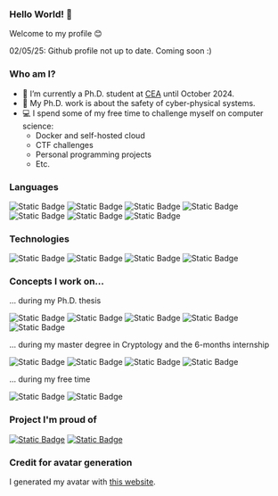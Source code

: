 ### Hello World! 👋

<!--
**groumage/groumage** is a ✨ _special_ ✨ repository because its `README.md` (this file) appears on your GitHub profile.

Here are some ideas to get you started:

- 🔭 I’m currently working on ...
- 🌱 I’m currently learning ...
- 👯 I’m looking to collaborate on ...
- 🤔 I’m looking for help with ...
- 💬 Ask me about ...
- 📫 How to reach me: ...
- 😄 Pronouns: ...
- ⚡ Fun fact: ...
-->

Welcome to my profile :blush:

02/05/25: Github profile not up to date. Coming soon :)

### Who am I?

- :pushpin: I’m currently a Ph.D. student at [CEA](https://www.cea.fr/english) until October 2024.
- :telescope: My Ph.D. work is about the safety of cyber-physical systems.
- :computer: I spend some of my free time to challenge myself on computer science:
    - Docker and self-hosted cloud
    - CTF challenges
    - Personal programming projects
    - Etc.

### Languages

![Static Badge](https://img.shields.io/badge/C-000)
![Static Badge](https://img.shields.io/badge/Java-000)
![Static Badge](https://img.shields.io/badge/Python-000?logo=python)
![Static Badge](https://img.shields.io/badge/PariGP-000)
![Static Badge](https://img.shields.io/badge/OCamL-000?logo=ocaml)
![Static Badge](https://img.shields.io/badge/SQL-000)
![Static Badge](https://img.shields.io/badge/Latex-000?logo=latex)

### Technologies

![Static Badge](https://img.shields.io/badge/Docker-000?logo=docker)
![Static Badge](https://img.shields.io/badge/Synology_DSM-000?logo=synology)
![Static Badge](https://img.shields.io/badge/Git-000?logo=git)
![Static Badge](https://img.shields.io/badge/WordPress-000?logo=wordpress)

### Concepts I work on...

... during my Ph.D. thesis

![Static Badge](https://img.shields.io/badge/Graph_Theory-000)
![Static Badge](https://img.shields.io/badge/Embedded_Systems-000)
![Static Badge](https://img.shields.io/badge/Real_Time_Systems-000)
![Static Badge](https://img.shields.io/badge/Dataflow_Formalism-000)
![Static Badge](https://img.shields.io/badge/Conceptual_Modelisation-000)

... during my master degree in Cryptology and the 6-months internship

![Static Badge](https://img.shields.io/badge/Algebra-000)
![Static Badge](https://img.shields.io/badge/Cryptography-000)
![Static Badge](https://img.shields.io/badge/Cryptanalysis-000)
![Static Badge](https://img.shields.io/badge/Blockchain-000)

... during my free time

![Static Badge](https://img.shields.io/badge/Cloud_Computing-000)
![Static Badge](https://img.shields.io/badge/Offensive_Secuciry-000)


### Project I'm proud of

[![Static Badge](https://img.shields.io/badge/PolyNom-000?logo=letsencrypt&link=https%3A%2F%2Fgithub.com%2Fgroumage%2FPolynomArithmetic)](https://github.com/groumage/PolyNom)
[![Static Badge](https://img.shields.io/badge/BazAds-000?logo=Dropbox&link=%3Ca%20hrtef%3D%22https%3A%2F%2Fgithub.com%2Fgroumage%2FBazAds%22%3E%3C%2Fa%3E)](https://github.com/groumage/BazAds)

### Credit for avatar generation

I generated my avatar with [this website](https://getavataaars.com/).
